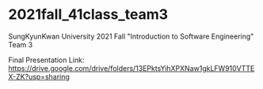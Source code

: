 # 2021fall_41class_team3

SungKyunKwan University
2021 Fall "Introduction to Software Engineering" Team 3

Final Presentation Link: https://drive.google.com/drive/folders/13EPktsYihXPXNaw1gkLFW910VTTEX-ZK?usp=sharing
